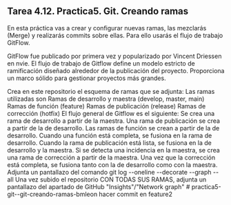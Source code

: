## Tarea 4.12. Practica5. Git. Creando ramas

En esta práctica vas a crear y configurar nuevas ramas, las mezclarás (Merge) y realizarás commits sobre ellas. Para ello usarás el flujo de trabajo GitFlow.

GitFlow fue publicado por primera vez y popularizado por Vincent Driessen en nvie. El flujo de trabajo de Gitflow define un modelo estricto de ramificación diseñado alrededor de la publicación del proyecto. Proporciona un marco sólido para gestionar proyectos más grandes.

Crea en este repositorio el esquema de ramas que se adjunta:
Las ramas utilizadas son 
Ramas de desarrollo y maestra (develop, master, main)
Ramas de función (feature)
Ramas de publicación (release)
Ramas de corrección (hotfix)
El flujo general de Gitflow es el siguiente:
Se crea una rama de desarrollo a partir de la maestra.
Una rama de publicación se crea a partir de la de desarrollo.
Las ramas de función se crean a partir de la de desarrollo.
Cuando una función está completa, se fusiona en la rama de desarrollo.
Cuando la rama de publicación está lista, se fusiona en la de desarrollo y la maestra.
Si se detecta una incidencia en la maestra, se crea una rama de corrección a partir de la maestra.
Una vez que la corrección está completa, se fusiona tanto con la de desarrollo como con la maestra.
Adjunta un pantallazo del comando git log --oneline --decorate --graph --all
Una vez subido el repositorio CON TODAS SUS RAMAS, adjunta un pantallazo del apartado de GitHub "Insights"/"Network graph" # practica5-git--git-creando-ramas-bmleon
hacer commit en feature2


